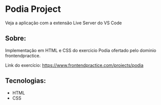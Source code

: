 Podia Project
=================

Veja a aplicação com a extensão Live Server do VS Code

Sobre:
------

  Implementação em HTML e CSS do exercicio Podia ofertado pelo dominio frontendpractice.

  Link do exercício: https://www.frontendpractice.com/projects/podia

Tecnologias:
------------
  * HTML
  * CSS
